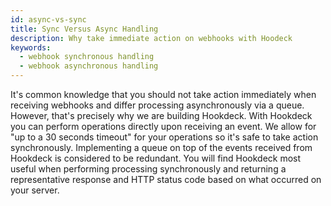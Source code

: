 ```yaml
---
id: async-vs-sync
title: Sync Versus Async Handling
description: Why take immediate action on webhooks with Hoodeck
keywords:
  - webhook synchronous handling
  - webhook asynchronous handling
---
```


It's common knowledge that you should not take action immediately when receiving webhooks and differ processing asynchronously via a queue. However, that's precisely why we are building Hookdeck. With Hookdeck you can perform operations directly upon receiving an event. We allow for "up to a 30 seconds timeout" for your operations so it's safe to take action synchronously. Implementing a queue on top of the events received from Hookdeck is considered to be redundant. You will find Hookdeck most useful when performing processing synchronously and returning a representative response and HTTP status code based on what occurred on your server.
